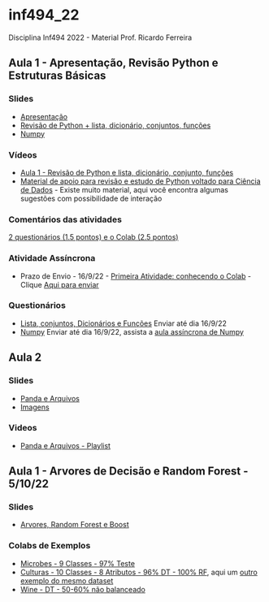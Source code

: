 # inf494_22
Disciplina Inf494 2022 - Material Prof. Ricardo Ferreira

## Aula 1 - Apresentação, Revisão Python e Estruturas Básicas

### Slides
* [Apresentação](https://docs.google.com/presentation/d/1dZ98alJoRhPi1VDhi6TzLJU6KWIxZ1s3OOfT0k6bXEQ/edit?usp=sharing)
* [Revisão de Python + lista, dicionário, conjuntos, funções](https://docs.google.com/presentation/d/1IkYe5iB5MkWd0CNRco209fyV3zhBc5bquIcuDvWlESI/edit?usp=sharing)
* [Numpy](https://docs.google.com/presentation/d/1ivNqX7_H_1pRpoWrD0lsfyBqi8tnhCR66xE7oM_r5ok/edit?usp=sharing)

### Vídeos

* [Aula 1 - Revisão de Python e lista, dicionário, conjunto, funções](https://www.youtube.com/playlist?list=PLcvOyD_LMr6k4QDC3gTIn5XxB0fyNq89_)
* [Material de apoio para revisão e estudo de Python voltado para Ciência de Dados](https://www.youtube.com/playlist?list=PLcvOyD_LMr6ncgoZJsCXG_BPRnsz3nVvH) - Existe muito material, aqui você encontra algumas sugestões com possibilidade de interação

### Comentários das atividades 

[2 questionários (1.5 pontos) e o Colab (2.5 pontos)](https://youtu.be/L6x1LXfDOCg)
### Atividade Assíncrona

* Prazo de Envio - 16/9/22 - [Primeira Atividade: conhecendo o Colab](https://colab.research.google.com/drive/1dci5GOtTuFzD3SUgdsn6FKq8KpsdiRmp?usp=sharing) - Clique [Aqui para enviar](https://forms.gle/iRELZ8ZVK346v5PU6)

### Questionários

* [Lista, conjuntos, Dicionários e Funções](https://forms.gle/2NVgwqyJ5GJrZdWD9) Enviar até dia 16/9/22
* [Numpy](https://forms.gle/ffVVEtrvs9oG6YQ67) Enviar até dia 16/9/22, assista a [aula assíncrona de Numpy](https://www.youtube.com/playlist?list=PLcvOyD_LMr6mEmqC6rOqyj8AEwWqGC5xs)

## Aula 2

### Slides
* [Panda e Arquivos](https://docs.google.com/presentation/d/1I63gxMrc6Ou92q1HBh0tOncDnc7PqzAGhnGFXAR7gow/edit?usp=sharing)
* [Imagens](https://docs.google.com/presentation/d/11FY08xMHfddQufjZ13BCNkEY_jKA2CYNPAH0Sy5EI7w/edit?usp=sharing)

### Videos
* [Panda e Arquivos - Playlist](https://www.youtube.com/playlist?list=PLcvOyD_LMr6lbrWRORmLCOfp3FvFLZmgE)

## Aula 1 - Arvores de Decisão e Random Forest - 5/10/22

### Slides
* [Arvores, Random Forest e Boost](https://docs.google.com/presentation/d/1iWLPfsATkAwWrXvUZhKAawJSrzLPt1FPTBigWVWd1TI/edit?usp=sharing)

### Colabs de Exemplos

* [Microbes - 9 Classes - 97% Teste](https://colab.research.google.com/drive/1fyUqqB9BxqElcizy-UIK0ImfizylMqFg?usp=sharing)
* [Culturas - 10 Classes - 8 Atributos - 96% DT - 100% RF](https://colab.research.google.com/drive/1Rxg2wkZyvmPouydaATpqnjmQaQCwcNrG?usp=sharing), aqui um [outro exemplo do mesmo dataset](https://colab.research.google.com/drive/115H4-3AW54fL7vC3C4YjyzWVs76qR18K?usp=sharing)
* [Wine - DT - 50-60% não balanceado](https://colab.research.google.com/drive/1kGyjFyJbfBPzwGc1ssCX7b2VhkcIoVar?usp=sharing)

